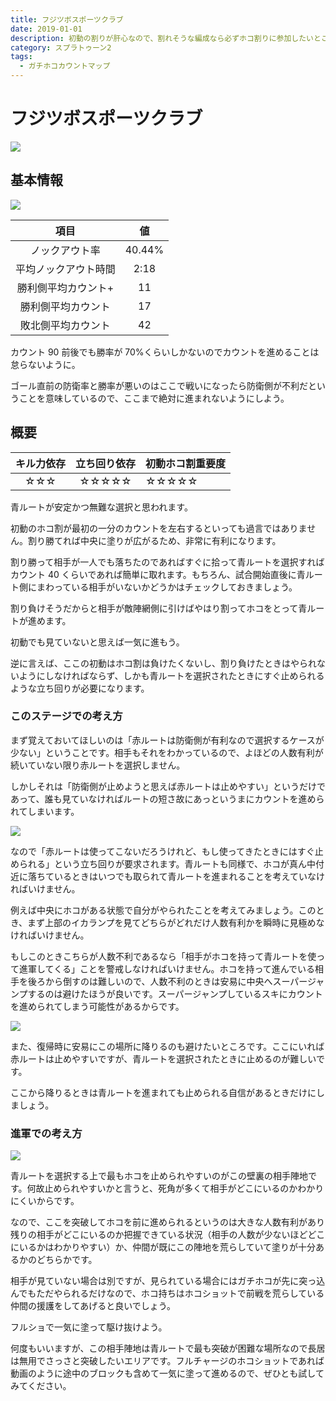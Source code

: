 ```yaml
---
title: フジツボスポーツクラブ
date: 2019-01-01
description: 初動の割りが肝心なので、割れそうな編成なら必ずホコ割りに参加したいところ、おそらく全ステージで最も初動が大事なステージです
category: スプラトゥーン2
tags:
  - ガチホコカウントマップ
---
```


# フジツボスポーツクラブ

![](https://pbs.twimg.com/media/EdDX8a2XYAAFfh1?format=png)

## 基本情報

![](https://pbs.twimg.com/media/EdDX8RDWsAEQRfi?format=png)

|         項目         |   値   |
| :------------------: | :----: |
|    ノックアウト率    | 40.44% |
| 平均ノックアウト時間 |  2:18  |
| 勝利側平均カウント+  |   11   |
|  勝利側平均カウント  |   17   |
|  敗北側平均カウント  |   42   |

カウント 90 前後でも勝率が 70%くらいしかないのでカウントを進めることは怠らないように。

ゴール直前の防衛率と勝率が悪いのはここで戦いになったら防衛側が不利だということを意味しているので、ここまで絶対に進まれないようにしよう。

## 概要

| キル力依存 | 立ち回り依存 | 初動ホコ割重要度 |
| :--------: | :----------: | ---------------- |
|    ☆☆☆     |    ☆☆☆☆☆     | ☆☆☆☆☆            |

青ルートが安定かつ無難な選択と思われます。

初動のホコ割が最初の一分のカウントを左右するといっても過言ではありません。割り勝てれば中央に塗りが広がるため、非常に有利になります。

割り勝って相手が一人でも落ちたのであればすぐに拾って青ルートを選択すればカウント 40 くらいであれば簡単に取れます。もちろん、試合開始直後に青ルート側にまわっている相手がいないかどうかはチェックしておきましょう。

割り負けそうだからと相手が敵陣網側に引けばやはり割ってホコをとって青ルートが進めます。

初動でも見ていないと思えば一気に進もう。

逆に言えば、ここの初動はホコ割は負けたくないし、割り負けたときはやられないようにしなければならず、しかも青ルートを選択されたときにすぐ止められるような立ち回りが必要になります。

### このステージでの考え方

まず覚えておいてほしいのは「赤ルートは防衛側が有利なので選択するケースが少ない」ということです。相手もそれをわかっているので、よほどの人数有利が続いていない限り赤ルートを選択しません。

しかしそれは「防衛側が止めようと思えば赤ルートは止めやすい」というだけであって、誰も見ていなければルートの短さ故にあっというまにカウントを進められてしまいます。

![](https://pbs.twimg.com/media/EW61tKnXsAMkke-?format=png)

なので「赤ルートは使ってこないだろうけれど、もし使ってきたときにはすぐ止められる」という立ち回りが要求されます。青ルートも同様で、ホコが真ん中付近に落ちているときはいつでも取られて青ルートを進まれることを考えていなければいけません。

例えば中央にホコがある状態で自分がやられたことを考えてみましょう。このとき、まず上部のイカランプを見てどちらがどれだけ人数有利かを瞬時に見極めなければいけません。

もしこのときこちらが人数不利であるなら「相手がホコを持って青ルートを使って進軍してくる」ことを警戒しなければいけません。ホコを持って進んでいる相手を後ろから倒すのは難しいので、人数不利のときは安易に中央へスーパージャンプするのは避けたほうが良いです。スーパージャンプしているスキにカウントを進められてしまう可能性があるからです。

![](https://pbs.twimg.com/media/EW61vD4X0AYi6O6?format=png)

また、復帰時に安易にこの場所に降りるのも避けたいところです。ここにいれば赤ルートは止めやすいですが、青ルートを選択されたときに止めるのが難しいです。

ここから降りるときは青ルートを進まれても止められる自信があるときだけにしましょう。

### 進軍での考え方

![](https://pbs.twimg.com/media/EW61zfzWoAAFzZm?format=png)

青ルートを選択する上で最もホコを止められやすいのがこの壁裏の相手陣地です。何故止められやすいかと言うと、死角が多くて相手がどこにいるのかわかりにくいからです。

なので、ここを突破してホコを前に進められるというのは大きな人数有利があり残りの相手がどこにいるのか把握できている状況（相手の人数が少ないほどどこにいるかはわかりやすい）か、仲間が既にこの陣地を荒らしていて塗りが十分あるかのどちらかです。

相手が見ていない場合は別ですが、見られている場合にはガチホコが先に突っ込んでもただやられるだけなので、ホコ持ちはホコショットで前戦を荒らしている仲間の援護をしてあげると良いでしょう。

フルショで一気に塗って駆け抜けよう。

何度もいいますが、この相手陣地は青ルートで最も突破が困難な場所なので長居は無用でさっさと突破したいエリアです。フルチャージのホコショットであれば動画のように途中のブロックも含めて一気に塗って進めるので、ぜひとも試してみてください。
